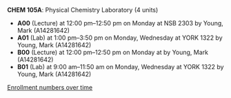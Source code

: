 **CHEM 105A**: Physical Chemistry Laboratory (4 units)

- **A00** (Lecture) at 12:00 pm–12:50 pm on Monday at NSB 2303 by Young, Mark (A14281642)
- **A01** (Lab) at 1:00 pm–3:50 pm on Monday, Wednesday at YORK 1322 by Young, Mark (A14281642)
- **B00** (Lecture) at 12:00 pm–12:50 pm on Monday at   by Young, Mark (A14281642)
- **B01** (Lab) at 9:00 am–11:50 am on Monday, Wednesday at YORK 1322 by Young, Mark (A14281642)

[Enrollment numbers over time](./CHEM105A.tsv)
